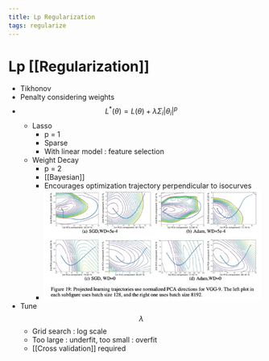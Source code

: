 ```yaml
---
title: Lp Regularization
tags: regularize
---
```


# Lp [[Regularization]]
- Tikhonov
- Penalty considering weights
- $$L^\ast(\theta) = L(\theta) + \lambda \Sigma_i |\theta_i|^p$$
	- Lasso
		- p = 1
		- Sparse
		- With linear model : feature selection
	- Weight Decay
		- p = 2
		- [[Bayesian]]
		- Encourages optimization trajectory perpendicular to isocurves
		- ![im](assets/Pasted%20Image%2020220306133032.png)
- Tune $$\lambda$$
	- Grid search : log scale
	- Too large : underfit, too small : overfit
	- [[Cross validation]] required






















































